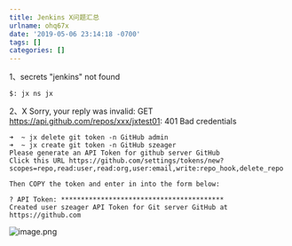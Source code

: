 ```yaml
---
title: Jenkins X问题汇总
urlname: ohq67x
date: '2019-05-06 23:14:18 -0700'
tags: []
categories: []
---
```


1、secrets "jenkins" not found

```
$: jx ns jx
```

2、X Sorry, your reply was invalid: GET https://api.github.com/repos/xxx/jxtest01: 401 Bad credentials

```
➜  ~ jx delete git token -n GitHub admin
➜  ~ jx create git token -n GitHub szeager
Please generate an API Token for github server GitHub
Click this URL https://github.com/settings/tokens/new?scopes=repo,read:user,read:org,user:email,write:repo_hook,delete_repo

Then COPY the token and enter in into the form below:

? API Token: *****************************************
Created user szeager API Token for Git server GitHub at https://github.com
```

![image.png](https://cdn.nlark.com/yuque/0/2019/png/290620/1557209818853-b1e4413f-5ace-4fd7-aaa4-bf75efeaeae1.png#align=left&display=inline&height=232&name=image.png&originHeight=232&originWidth=625&size=40752&status=done&width=625)
